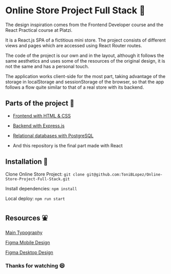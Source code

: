 # Online Store Project Full Stack :convenience_store:
The design inspiration comes from the Frontend Developer course and the React Practical course at Platzi.

It is a React.js SPA of a fictitious mini store. The project consists of different views and pages which are accessed using React Router routes.

The code of the project is our own and in the layout, although it follows the same aesthetics and uses some of the resources of the original design, it is not the same and has a personal touch.

The application works client-side for the most part, taking advantage of the storage in localStorage and sessionStorage of the browser, so that the app follows a flow quite similar to that of a real store with its backend.

## Parts of the project 🧩
- [Frontend with HTML & CSS](https://github.com/ToniBLopez/Online-Store-Project-Frontend "GitHub Link")

- [Backend with Express.js](https://github.com/ToniBLopez/Online-Store-Project-Express.js "GitHub Link")


- [Relational databases with PostgreSQL](https://github.com/ToniBLopez/Online-Store-Project-postgreSQL "GitHub Link")

- And this repository is the final part made with React

## Installation :electric_plug:
Clone Online Store Project:
``
git clone git@github.com:ToniBLopez/Online-Store-Project-Full-Stack.git
 ``

Install dependencies:
``
npm install
``

Local deploy:
``
npm run start
``

## Resources :fountain:
[Main Typography](http://google-webfonts-helper.herokuapp.com/fonts/quicksand?subsets=latin "Quicksand")

[Figma Mobile Design](https://www.figma.com/proto/bcEVujIzJj5PNIWwF9pP2w/Platzi_YardSale?node-id=0%3A719&amp%3Bscaling=scale-down&amp%3Bpage-id=0%3A1&amp%3Bstarting-point-node-id=0%3A719)

[Figma Desktop Design](https://www.figma.com/proto/bcEVujIzJj5PNIWwF9pP2w/Platzi_YardSale?node-id=5%3A2808[%E2%80%A6]ing=scale-down&amp;page-id=0%3A998&amp;starting-point-node-id=5%3A2808)

### Thanks for watching :smile:
